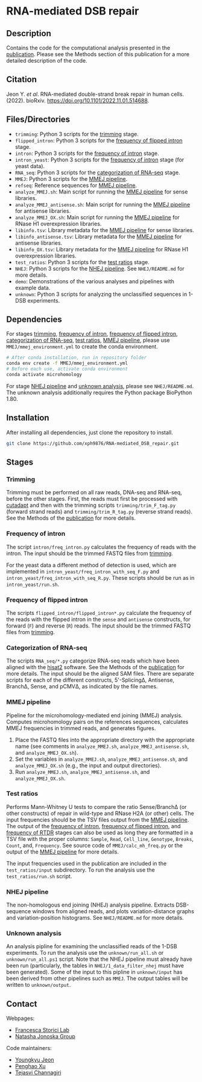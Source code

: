 # RNA-mediated DSB repair

## Description

Contains the code for the computational analysis presented in the [publication](#citation). Please see the Methods section of this publication for a more detailed description of the code.

## Citation

Jeon Y. *et al*. RNA-mediated double-strand break repair in human cells. (2022). bioRxiv. https://doi.org/10.1101/2022.11.01.514688.

## Files/Directories

* `trimming`: Python 3 scripts for the [trimming](#trimming) stage.
* `flipped_intron`: Python 3 scripts for the [frequency of flipped intron](#frequency-of-flipped-intron) stage.
* `intron`: Python 3 scripts for the [frequency of intron](#frequency-of-intron) stage.
* `intron_yeast`: Python 3 scripts for the [frequency of intron](#frequency-of-intron) stage (for yeast data).
* `RNA_seq`: Python 3 scripts for the [categorization of RNA-seq](#categorization-of-rna-seq) stage.
* `MMEJ`: Python 3 scripts for the [MMEJ pipeline](#mmej-pipeline).
* `refseq`: Reference sequences for [MMEJ pipeline](#mmej-pipeline).
* `analyze_MMEJ.sh`: Main script for running the [MMEJ pipeline](#mmej-pipeline) for sense libraries.
* `analyze_MMEJ_antisense.sh`: Main script for running the [MMEJ pipeline](#mmej-pipeline) for antisense libraries.
* `analyze_MMEJ_OX.sh`: Main script for running the [MMEJ pipeline](#mmej-pipeline) for RNase H1 overexpression libraries.
* `libinfo.tsv`: Library metadata for the [MMEJ pipeline](#mmej-pipeline) for sense libraries.
* `libinfo_antisense.tsv`: Library metadata for the [MMEJ pipeline](#mmej-pipeline) for antisense libraries.
* `libinfo_OX.tsv`: Library metadata for the [MMEJ pipeline](#mmej-pipeline) for RNase H1 overexpression libraries.
* `test_ratios`: Python 3 scripts for the [test ratios](#test-ratios) stage.
* `NHEJ`: Python 3 scripts for the [NHEJ pipeline](#nhej-pipeline). See `NHEJ/README.md` for more details.
* `demo`: Demonstrations of the various analyses and pipelines with example data.
* `unknown`: Python 3 scripts for analyzing the unclassified sequences in 1-DSB experiments.

## Dependencies

For stages [trimming](#trimming), [frequency of intron](#frequency-of-intron), [frequency of flipped intron](#frequency-of-flipped-intron), [categorization of RNA-seq](#categorization-of-rna-seq), [test ratios](#test-ratios), [MMEJ pipeline](#mmej-pipeline), please use `MMEJ/mmej_environment.yml` to create the conda environment.

```bash
# After conda installation, run in repository folder
conda env create -f MMEJ/mmej_environment.yml
# Before each use, activate conda environment
conda activate microhomology
```

For stage [NHEJ pipeline](#nhej-pipeline) and [unknown analysis](#unknown-analysis), please see `NHEJ/README.md`. The unknown analysis additionally requires the Python package BioPython 1.80.

## Installation
After installing all dependencies, just clone the repository to install.
```bash
git clone https://github.com/xph9876/RNA-mediated_DSB_repair.git
```

## Stages

### Trimming

Trimming must be performed on all raw reads, DNA-seq and RNA-seq, before the other stages. First, the reads must first be processed with [cutadapt](https://cutadapt.readthedocs.io/en/stable/) and then with the trimming scripts `trimming/trim_F_tag.py` (forward strand reads) and `trimming/trim_R_tag.py` (reverse strand reads). See the Methods of the [publication](#citation) for more details.

### Frequency of intron

The script `intron/freq_intron.py` calculates the frequency of reads with the intron. The input should be the trimmed FASTQ files from [trimming](#trimming). 

For the yeast data a different method of detection is used, which are implemented in `intron_yeast/freq_intron_with_seq_F.py` and `intron_yeast/freq_intron_with_seq_R.py`. These scripts should be run as in `intron_yeast/run.sh`.

### Frequency of flipped intron

The scripts `flipped_intron/flipped_intron*.py` calculate the frequency of the reads with the flipped intron in the `sense` and `antisense` constructs, for forward (`F`) and reverse (`R`) reads. The input should be the trimmed FASTQ files from [trimming](#trimming).

### Categorization of RNA-seq

The scripts `RNA_seq/*.py` categorize RNA-seq reads which have been aligned with the [hisat2](http://daehwankimlab.github.io/hisat2/) software. See the Methods of the [publication](#citation) for more details. The input should be the aligned SAM files. There are separate scripts for each of the different constructs, 5'-SplicingΔ, Antisense, BranchΔ, Sense, and pCMVΔ, as indicated by the file names.

### MMEJ pipeline

Pipeline for the microhomology-mediated end joining (MMEJ) analysis. Computes microhomology pairs on the references sequences, calculates MMEJ frequencies in trimmed reads, and generates figures.

1. Place the FASTQ files into the appropriate directory with the appropriate name (see comments in `analyze_MMEJ.sh`, `analyze_MMEJ_antisense.sh`, and `analyze_MMEJ_OX.sh`).
2. Set the variables in `analyze_MMEJ.sh`, `analyze_MMEJ_antisense.sh`, and `analyze_MMEJ_OX.sh` (e.g., the input and output directories).
3. Run `analyze_MMEJ.sh`, `analyze_MMEJ_antisense.sh`, and `analyze_MMEJ_OX.sh`.

### Test ratios

Performs Mann-Whitney U tests to compare the ratio Sense/BranchΔ (or other constructs) of repair in wild-type and RNase H2A (or other) cells. The input frequencies should be the TSV files output from the [MMEJ pipeline](#mmej-pipeline). The output of the [frequency of intron](#frequency-of-intron), [frequency of flipped intron](#frequency-of-flipped-intron), and [frequency of RTDR](#frequency-of-rtdr) stages can also be used as long they are formatted in a TSV file with the proper columns: `Sample`, `Read`, `Cell_line`, `Genotype`, `Breaks`, `Count`, and, `Frequency`. See source code of `MMEJ/calc_mh_freq.py` or the output of the [MMEJ pipeline](#mmej-pipeline) for more details.

The input frequencies used in the publication are included in the `test_ratios/input` subdirectory. To run the analysis use the `test_ratios/run.sh` script.

### NHEJ pipeline

The non-homologous end joining (NHEJ) analysis pipeline. Extracts DSB-sequence windows from aligned reads, and plots variation-distance graphs and variation-position histograms. See `NHEJ/README.md` for more details.

### Unknown analysis

An analysis pipline for examining the unclassified reads of the 1-DSB experiments. To run the analysis use the `unknown/run_all.sh` or `unknown/run_all.ps1` script. Note that the NHEJ pipeline must already have been run (particularly, the tables in `NHEJ/1_data_filter_nhej` must have been generated). Some of the input to this pipline in `unknown/input` has been derived from other pipelines such as `MMEJ`. The output tables will be written to `unknown/output`.

## Contact

Webpages:
* [Francesca Storici Lab](https://storicilab.gatech.edu/)
* [Natasha Jonoska Group](https://knot.math.usf.edu/)

Code maintainers:
* [Youngkyu Jeon](mailto:yjeon39@gatech.edu)
* [Penghao Xu](mailto:pxu64@gatech.edu)
* [Tejasvi Channagiri](mailto:tchannagri@usf.edu)

